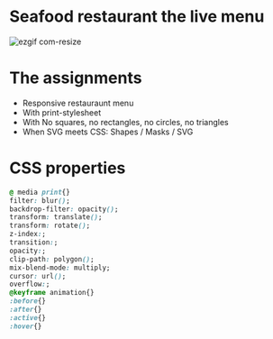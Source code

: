 # Seafood restaurant the live menu

![ezgif com-resize](https://user-images.githubusercontent.com/45425087/75432576-e4d97880-594e-11ea-96e4-220f1a90992a.gif)



# The assignments

* Responsive restauraunt menu
* With print-stylesheet
* With No squares, no rectangles, no circles, no triangles
* When SVG meets CSS: Shapes / Masks / SVG

# CSS properties
``` css
@ media print{}
filter: blur();
backdrop-filter: opacity();
transform: translate();
transform: rotate();
z-index:;
transition:;
opacity:;
clip-path: polygon();
mix-blend-mode: multiply;
cursor: url();
overflow:;
@keyframe animation{}
:before{}
:after{}
:active{}
:hover{}
```
